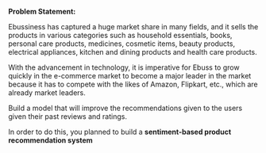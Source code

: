 **Problem Statement:**

Ebussiness has captured a huge market share in many fields, and it sells the products in various categories such as household essentials, books, personal care products, medicines, cosmetic items, beauty products, electrical appliances, kitchen and dining products and health care products.

 

With the advancement in technology, it is imperative for Ebuss to grow quickly in the e-commerce market to become a major leader in the market because it has to compete with the likes of Amazon, Flipkart, etc., which are already market leaders.

Build a model that will improve the recommendations given to the users given their past reviews and ratings. 

 

In order to do this, you planned to build a **sentiment-based product recommendation system**
